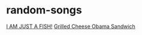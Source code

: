 # random-songs

[I AM JUST A FISH!](https://youtu.be/1goAp0XmhZQ?si=ToYlJ0y4zf_PmMlQ)
[Grilled Cheese Obama Sandwich](https://www.youtube.com/watch?v=ZWIsdmFy-uA)
